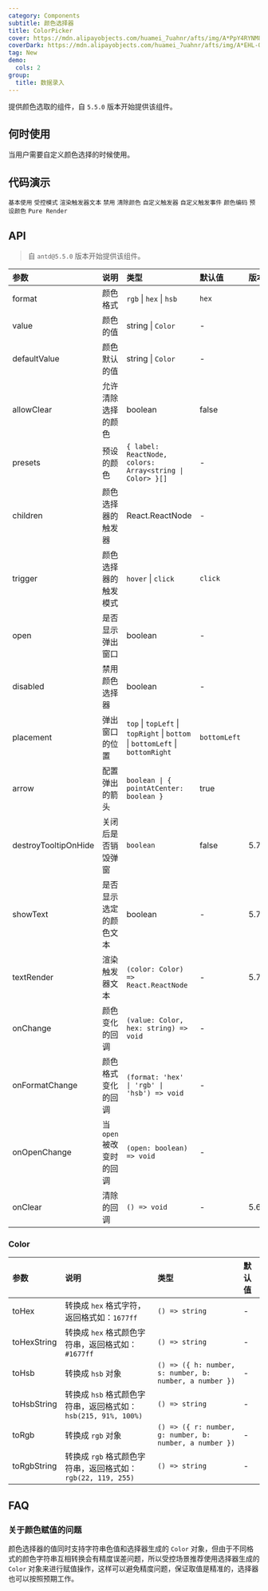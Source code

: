 ```yaml
---
category: Components
subtitle: 颜色选择器
title: ColorPicker
cover: https://mdn.alipayobjects.com/huamei_7uahnr/afts/img/A*PpY4RYNM8UcAAAAAAAAAAAAADrJ8AQ/original
coverDark: https://mdn.alipayobjects.com/huamei_7uahnr/afts/img/A*EHL-QYJofZsAAAAAAAAAAAAADrJ8AQ/original
tag: New
demo:
  cols: 2
group:
  title: 数据录入
---
```


提供颜色选取的组件，自 `5.5.0` 版本开始提供该组件。

## 何时使用

当用户需要自定义颜色选择的时候使用。

## 代码演示

<!-- prettier-ignore -->
<code src="./demo/base.tsx">基本使用</code>
<code src="./demo/controlled.tsx">受控模式</code>
<code src="./demo/text-render.tsx">渲染触发器文本</code>
<code src="./demo/disabled.tsx">禁用</code>
<code src="./demo/allowClear.tsx">清除颜色</code>
<code src="./demo/trigger.tsx">自定义触发器</code>
<code src="./demo/trigger-event.tsx">自定义触发事件</code>
<code src="./demo/format.tsx">颜色编码</code>
<code src="./demo/presets.tsx">预设颜色</code>
<code src="./demo/pure-panel.tsx" debug>Pure Render</code>

## API

> 自 `antd@5.5.0` 版本开始提供该组件。

<!-- prettier-ignore -->
| 参数 | 说明 | 类型 | 默认值 | 版本 |
| :-- | :-- | :-- | :-- | :-- |
| format | 颜色格式 | `rgb` \| `hex` \| `hsb` | `hex` | |
| value | 颜色的值 | string \| `Color` | - | |
| defaultValue | 颜色默认的值 | string \| `Color` | - | |
| allowClear | 允许清除选择的颜色 | boolean | false | |
| presets | 预设的颜色 | `{ label: ReactNode, colors: Array<string \| Color> }[]` | - | |
| children | 颜色选择器的触发器 | React.ReactNode | - | |
| trigger | 颜色选择器的触发模式 | `hover` \| `click` | `click` | |
| open | 是否显示弹出窗口 | boolean | - | |
| disabled | 禁用颜色选择器 | boolean | - | |
| placement | 弹出窗口的位置 | `top` \| `topLeft` \| `topRight` \| `bottom` \| `bottomLeft` \| `bottomRight` | `bottomLeft` | |
| arrow | 配置弹出的箭头 | `boolean \| { pointAtCenter: boolean }` | true | |
| destroyTooltipOnHide | 关闭后是否销毁弹窗 | `boolean` | false | 5.7.0 |
| showText | 是否显示选定的颜色文本 | boolean | - | 5.7.0 |
| textRender | 渲染触发器文本 | `(color: Color) => React.ReactNode` | - | 5.7.0 |
| onChange | 颜色变化的回调 | `(value: Color, hex: string) => void` | - | |
| onFormatChange | 颜色格式变化的回调 | `(format: 'hex' \| 'rgb' \| 'hsb') => void` | - | |
| onOpenChange | 当 `open` 被改变时的回调 | `(open: boolean) => void` | - | |
| onClear | 清除的回调 | `() => void` | - | 5.6.0 |

### Color

<!-- prettier-ignore -->
| 参数 | 说明 | 类型 | 默认值 |
| :-- | :-- | :-- | :-- |
| toHex | 转换成 `hex` 格式字符，返回格式如：`1677ff` | `() => string` | - |
| toHexString | 转换成 `hex` 格式颜色字符串，返回格式如：`#1677ff` | `() => string` | - |
| toHsb | 转换成 `hsb` 对象  | `() => ({ h: number, s: number, b: number, a number })` | - |
| toHsbString | 转换成 `hsb` 格式颜色字符串，返回格式如：`hsb(215, 91%, 100%)` | `() => string` | - |
| toRgb | 转换成 `rgb` 对象  | `() => ({ r: number, g: number, b: number, a number })` | - |
| toRgbString | 转换成 `rgb` 格式颜色字符串，返回格式如：`rgb(22, 119, 255)` | `() => string` | - |

## FAQ

### 关于颜色赋值的问题

颜色选择器的值同时支持字符串色值和选择器生成的 `Color` 对象，但由于不同格式的颜色字符串互相转换会有精度误差问题，所以受控场景推荐使用选择器生成的 `Color` 对象来进行赋值操作，这样可以避免精度问题，保证取值是精准的，选择器也可以按照预期工作。
